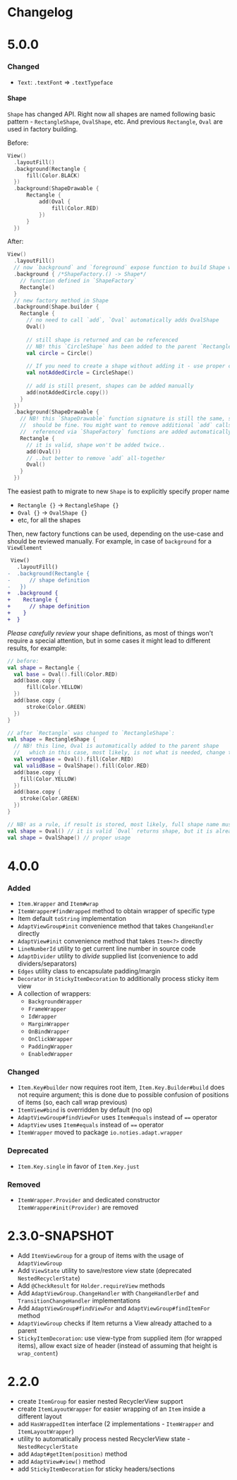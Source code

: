 # Changelog

# 5.0.0
### Changed
* `Text`: `.textFont` => `.textTypeface`

#### Shape
`Shape` has changed API. Right now all shapes are named following basic pattern - `RectangleShape`,
  `OvalShape`, etc. And previous `Rectangle`, `Oval` are used in factory building.

Before:
```kotlin
View()
  .layoutFill()
  .background(Rectangle {
      fill(Color.BLACK)
  })
  .background(ShapeDrawable {
      Rectangle {
          add(Oval {
              fill(Color.RED)
          })
      }
  })
```

After:
```kotlin
View()
  .layoutFill()
  // now `background` and `foreground` expose function to build Shape with ShapeFactory
  .background { /*ShapeFactory.() -> Shape*/
    // function defined in `ShapeFactory`
    Rectangle()
  }
  // new factory method in Shape
  .background(Shape.builder {
    Rectangle {
      // no need to call `add`, `Oval` automatically adds OvalShape
      Oval()
      
      // still shape is returned and can be referenced
      // NB! this `CircleShape` has been added to the parent `RectangleShape`
      val circle = Circle()
      
      // If you need to create a shape without adding it - use proper class name:
      val notAddedCircle = CircleShape()
      
      // add is still present, shapes can be added manually
      add(notAddedCircle.copy())
    }
  })
  .background(ShapeDrawable {
    // NB! this `ShapeDrawable` function signature is still the same, so most usages
    //  should be fine. You might want to remove additional `add` calls as shapes,
    //  referenced via `ShapeFactory` functions are added automatically
    Rectangle {
      // it is valid, shape won't be added twice..
      add(Oval())
      // ..but better to remove `add` all-together
      Oval()
    }
  })
```

The easiest path to migrate to new `Shape` is to explicitly specify proper name
* `Rectangle {}` -&gt; `RectangleShape {}`
* `Oval {}` -&gt; `OvalShape {}`
* etc, for all the shapes

Then, new factory functions can be used, depending on the use-case and should be reviewed manually.
For example, in case of `background` for a `ViewElement`

```diff
 View()
   .layoutFill()
-  .background(Rectangle {
-      // shape definition
-   })
+  .background {
+    Rectangle {
+      // shape definition
+    }
+  }
```

*Please carefully review* your shape definitions, as most of things won't require a special attention,
but in some cases it might lead to different results, for example:

```kotlin
// before:
val shape = Rectangle {
  val base = Oval().fill(Color.RED)
  add(base.copy {
      fill(Color.YELLOW)
  })
  add(base.copy {
      stroke(Color.GREEN)
  })
}

// after `Rectangle` was changed to `RectangleShape`:
val shape = RectangleShape {
  // NB! this line, Oval is automatically added to the parent shape
  //   which in this case, most likely, is not what is needed, change to `OvalShape` instead
  val wrongBase = Oval().fill(Color.RED)
  val validBase = OvalShape().fill(Color.RED)
  add(base.copy {
    fill(Color.YELLOW)
  })
  add(base.copy {
    stroke(Color.GREEN)
  })
}

// NB! as a rule, if result is stored, most likely, full shape name must be used:
val shape = Oval() // it is valid `Oval` returns shape, but it is already added
val shape = OvalShape() // proper usage
```

# 4.0.0

### Added
* `Item.Wrapper` and `Item#wrap`
* `ItemWrapper#findWrapped` method to obtain wrapper of specific type
* Item default `toString` implementation
* `AdaptViewGroup#init` convenience method that takes `ChangeHandler` directly
* `AdaptView#init` convenience method that takes `Item<?>` directly
* `LineNumberId` utility to get current line number in source code
* `AdaptDivider` utility to _divide_ supplied list (convenience to add dividers/separators)
* `Edges` utility class to encapsulate padding/margin
* `Decorator` in `StickyItemDecoration` to additionally process sticky item view
* A collection of wrappers:
  + `BackgroundWrapper`
  + `FrameWrapper`
  + `IdWrapper`
  + `MarginWrapper`
  + `OnBindWrapper`
  + `OnClickWrapper`
  + `PaddingWrapper`
  + `EnabledWrapper`

### Changed
* `Item.Key#builder` now requires root item, `Item.Key.Builder#build` does not require argument;
  this is done due to possible confusion of positions of items (so, each call wrap previous)
* `ItemView#bind` is overridden by default (no op)
* `AdaptViewGroup#findViewFor` uses `Item#equals` instead of `==` operator
* `AdaptView` uses `Item#equals` instead of `==` operator
* `ItemWrapper` moved to package `io.noties.adapt.wrapper`

### Deprecated
* `Item.Key.single` in favor of `Item.Key.just`

### Removed
* `ItemWrapper.Provider` and dedicated constructor `ItemWrapper#init(Provider)` are removed


# 2.3.0-SNAPSHOT
* Add `ItemViewGroup` for a group of items with the usage of `AdaptViewGroup`
* Add `ViewState` utility to save/restore view state (deprecated `NestedRecyclerState`)
* Add `@CheckResult` for `Holder.requireView` methods
* Add `AdaptViewGroup.ChangeHandler` with `ChangeHandlerDef` and `TransitionChangeHandler` implementations
* Add `AdaptViewGroup#findViewFor` and `AdaptViewGroup#findItemFor` method
* `AdaptViewGroup` checks if Item returns a View already attached to a parent
* `StickyItemDecoration`: use view-type from supplied item (for wrapped items), allow exact size of 
header (instead of assuming that height is `wrap_content`)


# 2.2.0
* create `ItemGroup` for easier nested RecyclerView support
* create `ItemLayoutWrapper` for easier wrapping of an `Item` inside a different layout
* add `HasWrappedItem` interface (2 implementations - `ItemWrapper` and `ItemLayoutWrapper`)
* utility to automatically process nested RecyclerView state - `NestedRecyclerState`
* add `Adapt#getItem(position)` method
* add `AdaptView#view()` method
* add `StickyItemDecoration` for sticky headers/sections